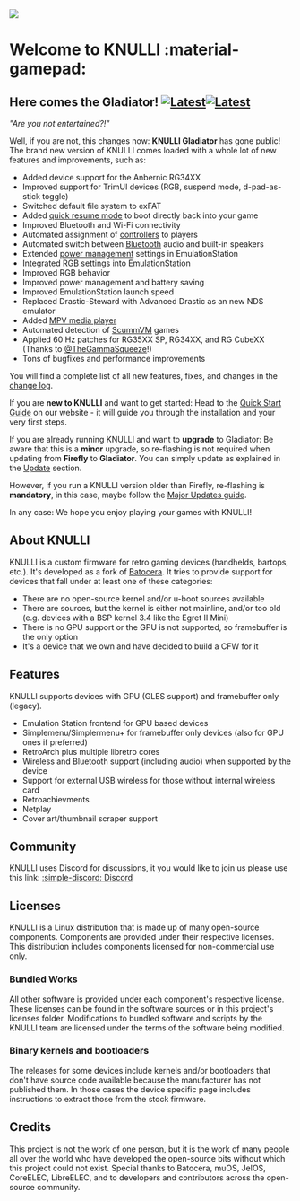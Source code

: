 <div class="preview-container">
  <img class="off-glb" src="/_inc/images/knulli-header-gladiator.png"/>
</div>

# Welcome to KNULLI :material-gamepad:

## Here comes the Gladiator! [![Latest](https://img.shields.io/github/release/knulli-cfw/distribution.svg?labelColor=111111&color=5998FF&label=Latest&style=flat#only-light)](https://github.com/knulli-cfw/distribution/releases/latest)[![Latest](https://img.shields.io/github/release/knulli-cfw/distribution.svg?labelColor=dddddd&color=5998FF&label=Latest&style=flat#only-dark)](https://github.com/knulli-cfw/distribution/releases/latest)

*"Are you not entertained?!"*

Well, if you are not, this changes now: **KNULLI Gladiator** has gone public! The brand new version of KNULLI comes loaded with a whole lot of new features and improvements, such as:

- Added device support for the Anbernic RG34XX
- Improved support for TrimUI devices (RGB, suspend mode, d-pad-as-stick toggle)
- Switched default file system to exFAT
- Added [quick resume mode](../configure/quick-resume) to boot directly back into your game
- Improved Bluetooth and Wi-Fi connectivity
- Automated assignment of [controllers](../configure/controls) to players
- Automated switch between [Bluetooth](../configure/bluetooth) audio and built-in speakers
- Extended [power management](../configure/power-management) settings in EmulationStation
- Integrated [RGB settings](../configure/rgb-leds) into EmulationStation
- Improved RGB behavior
- Improved power management and battery saving
- Improved EmulationStation launch speed
- Replaced Drastic-Steward with Advanced Drastic as an new NDS emulator
- Added [MPV media player](../systems/media-player)
- Automated detection of [ScummVM](../systems/scummvm) games
- Applied 60 Hz patches for RG35XX SP, RG34XX, and RG CubeXX (Thanks to [@TheGammaSqueeze](https://github.com/TheGammaSqueeze)!)
- Tons of bugfixes and performance improvements

You will find a complete list of all new features, fixes, and changes in the [change log](https://github.com/knulli-cfw/distribution/blob/knulli-main/knulli-Changelog.md).

If you are **new to KNULLI** and want to get started: Head to the [Quick Start Guide](../play/quick-start) on our website - it will guide you through the installation and your very first steps.

If you are already running KNULLI and want to **upgrade** to Gladiator: Be aware that this is a **minor** upgrade, so re-flashing is not required when updating from **Firefly** to **Gladiator**. You can simply update as explained in the [Update](../play/update) section.

However, if you run a KNULLI version older than Firefly, re-flashing is **mandatory**, in this case, maybe follow the [Major Updates guide](../guides/major-updates).

In any case: We hope you enjoy playing your games with KNULLI!

## About KNULLI

KNULLI is a custom firmware for retro gaming devices (handhelds, bartops, etc.). It's developed as a fork of [Batocera](https://batocera.org). It tries to provide support for devices that fall under at least one of these categories:

* There are no open-source kernel and/or u-boot sources available
* There are sources, but the kernel is either not mainline, and/or too old (e.g. devices with a BSP kernel 3.4 like the Egret II Mini)
* There is no GPU support or the GPU is not supported, so framebuffer is the only option
* It's a device that we own and have decided to build a CFW for it

## Features

KNULLI supports devices with GPU (GLES support) and framebuffer only (legacy).

* Emulation Station frontend for GPU based devices
* Simplemenu/Simplermenu+ for framebuffer only devices (also for GPU ones if preferred)
* RetroArch plus multiple libretro cores
* Wireless and Bluetooth support (including audio) when supported by the device
* Support for external USB wireless for those without internal wireless card
* Retroachievments
* Netplay
* Cover art/thumbnail scraper support

## Community

KNULLI uses Discord for discussions, it you would like to join us please use this link: [:simple-discord: Discord](https://discord.gg/HXPS3DAeeB)

## Licenses

KNULLI is a Linux distribution that is made up of many open-source components.  Components are provided under their respective licenses.  This distribution includes components licensed for non-commercial use only.

### Bundled Works
All other software is provided under each component's respective license.  These licenses can be found in the software sources or in this project's licenses folder.  Modifications to bundled software and scripts by the KNULLI team are licensed under the terms of the software being modified.

### Binary kernels and bootloaders

The releases for some devices include kernels and/or bootloaders that don't have source code available because the manufacturer has not published them. In those cases the device specific page includes instructions to extract those from the stock firmware.

## Credits

This project is not the work of one person, but it is the work of many people all over the world who have developed the open-source bits without which this project could not exist.  Special thanks to Batocera, muOS, JelOS, CoreELEC, LibreELEC, and to developers and contributors across the open-source community.
